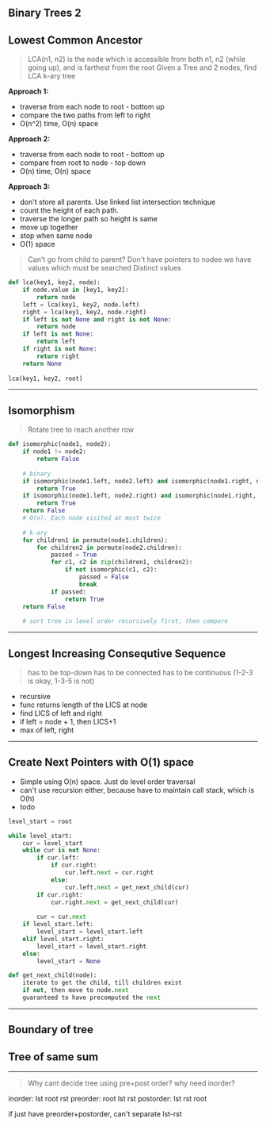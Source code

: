 Binary Trees 2
--------------

Lowest Common Ancestor
---------------------
> LCA(n1, n2) is the node which is accessible from both n1, n2 (while going up), and is farthest from the root
> Given a Tree and 2 nodes, find LCA
> k-ary tree


**Approach 1:**
- traverse from each node to root - bottom up
- compare the two paths from left to right
- O(n^2) time, O(n) space

**Approach 2:**
- traverse from each node to root - bottom up
- compare from root to node - top down
- O(n) time, O(n) space

**Approach 3:**
- don't store all parents. Use linked list intersection technique
- count the height of each path.
- traverse the longer path so height is same
- move up together
- stop when same node
- O(1) space



> Can't go from child to parent?
> Don't have pointers to nodee we have values which must be searched
> Distinct values

```python
def lca(key1, key2, node):
    if node.value in [key1, key2]:
        return node
    left = lca(key1, key2, node.left)
    right = lca(key1, key2, node.right)
    if left is not None and right is not None:
        return node
    if left is not None:
        return left
    if right is not None:
        return right
    return None
    
lca(key1, key2, root)
```


-- --

Isomorphism
-----------

> Rotate tree to reach another row


```python
def isomorphic(node1, node2):
    if node1 != node2:
        return False
        
    # binary
    if isomorphic(node1.left, node2.left) and isomorphic(node1.right, node2.right):
        return True
    if isomorphic(node1.left, node2.right) and isomorphic(node1.right, node2.left):
        return True
    return False
    # O(n). Each node visited at most twice
    
    # k-ary
    for children1 in permute(node1.children):
        for children2 in permute(node2.children):
            passed = True
            for c1, c2 in zip(children1, children2):
                if not isomorphic(c1, c2):
                    passed = False
                    break
            if passed:
                return True
    return False
    
    # sort tree in level order recursively first, then compare
```

-- --

Longest Increasing Consequtive Sequence
--------------------------------------------------

> has to be top-down
> has to be connected
> has to be continuous (1-2-3 is okay, 1-3-5 is not)
> 

- recursive
- func returns length of the LICS at node
- find LICS of left and right
- if left = node + 1, then LICS+1
- max of left, right

-- --


Create Next Pointers with O(1) space
------------------------------------

- Simple using O(n) space. Just do level order traversal
- can't use recursion either, because have to maintain call stack, which is O(h)
- todo


```python
level_start = root

while level_start:
    cur = level_start
    while cur is not None:
        if cur.left:
            if cur.right:
                cur.left.next = cur.right
            else:
                cur.left.next = get_next_child(cur)
        if cur.right:
            cur.right.next = get_next_child(cur)
            
        cur = cur.next
    if level_start.left:
        level_start = level_start.left
    elif level_start.right:
        level_start = level_start.right
    else:
        level_start = None

def get_next_child(node):
    iterate to get the child, till children exist
    if not, then move to node.next
    guaranteed to have precomputed the next

```

-- --

Boundary of tree
----------------


Tree of same sum
----------------

-- --

> Why cant decide tree using pre+post order? why need inorder?

inorder:    lst root  rst
preorder:  root  lst  rst
postorder:  lst  rst root

if just have preorder+postorder, can't separate lst-rst


